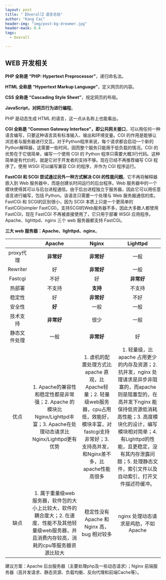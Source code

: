 ```yaml
---
layout: post
title: "【Overall】语言总括"
author: "Kang Cai"
header-img: "img/post-bg-dreamer.jpg"
header-mask: 0.4
tags:
  - Overall

---
```


## WEB 开发相关

**PHP 全称是 “PHP: Hypertext Preprocessor”**，递归命名法。

**HTML 全称是 “Hypertext Markup Language”**，定义网页的内容。

**CSS 全称是 “Cascading Style Sheet”**，规定网页的布局。

**JavaScript，对网页行为进行编程**。

PHP 是动态生成 HTML 的语言，这一点从名称上也能看出。

**CGI 全称是 “Common Gateway Interface”，即公共网关接口**，可以用任何一种语言编写，只要这种语言具有标准输入、输出和环境变量。CGI 的作用是能够让浏览者与服务器进行交互。对于Python程序来说，每个请求都会启动一个新的Python解释器，这需要一些时间，因而整个服务只能用于低负载的情况。CGI 的优势在于它很简单，编写一个使用 CGI 的 Python 程序只需要大概3行代码。这种简单是有代价的，就是它对于开发者的支持不够。现在已经不再推荐编写 CGI 程序了。使用 WSGI 可以编写兼容 CGI 的程序，并作为 CGI 程序运行。

**FastCGI 和 SCGI 尝试通过另外一种方式解决 CGI 的性能问题**。它不再将解释器嵌入到 Web 服务器中，而是创建长时间运行的后台程序。Web 服务器中的一个模块使得其可以与后台进程通信。由于后台进程独立于服务器，因此它可以用任意语言进行编写，包括 Python。该语言只需要一个处理与 Web 服务器通信的库。FastCGi 和 SCGI的区别很小，因为 SCGI 本质上只是一个更简单的 FastCGI(simpler FastCGI)。支持SCGI的Web服务器不多，因此大多数人都使用FastCGI，现在 FastCGI 不再被直接使用了，它只用于部署 WSGI 应用程序。Apache、lighttpd、nginx 三个 web 服务器都支持 FastCGI。

**三大 web 服务器：Apache、lighttpd、nginx**。

|  | Apache | Nginx | Lighttpd |
| :-----------:| :----------: |:----------: | :----------: | 
| proxy代理 | **非常好** | **非常好** | 一般 |
| Rewriter | 好 | **非常好** | 一般 |
| Fastcgi | 不好 | 好 | **非常好** |
| 热部署 | 不支持 | **支持** | 不支持 |
| 稳定性 | 好 | **非常好** | 不好 |
| 安全性 | **好** | 一般 | 一般 |
| 技术支持 | **非常好** | 很少 | 一般 |
| 静态文件处理 | 一般 | **非常好** | 好 |
| 优点 | 1. Apache的兼容性和稳定性都是非常强；2. Apache 的模块比 Nginx/Lighttpd丰富；3. Apache在处理动态请求比Nginx/Lighttpd更有优势 | 1. 虚机的配置处理方式比 apache 直观，比Apache轻量；2. 轻量级web服务器，cpu占用低，效能好，模块丰富，对fastcgi支持非常好；3. 支持高并发，和Nginx差不多，比apache性能高很多 | 1. 轻量级，比 apache 占用更少的内存及资源；2. 抗并发，nginx 处理请求是异步非阻塞的，而apache 则是阻塞型的，在高并发下nginx 能保持低资源低消耗高性能；3. 高度模块化的设计，编写模块相对简单；4. 有Lighttpd的性能，且更稳定，没有其内存泄露问题；5. 处理静态文件，索引文件以及自动索引，打开文件描述符缓冲。|
| 缺点 | 1. 属于重量级web服务器，软件包的大小上比较大，软件的耦合度大；2. 在速度、性能不及其他轻量级web服务器，并且消费内存较高，消耗的cpu等服务器资源比较大 | 稳定性没有 Apache 和 Nginx 高，bug 相对较多 | nginx 处理动态请求是鸡肋，不如 Apache | 

建议方案：Apache 后台服务器（主要处理php及一些动态请求）；Nginx 前端服务器（高并发请求、静态资源、负载均衡、反向代理和前端Cache等）。
